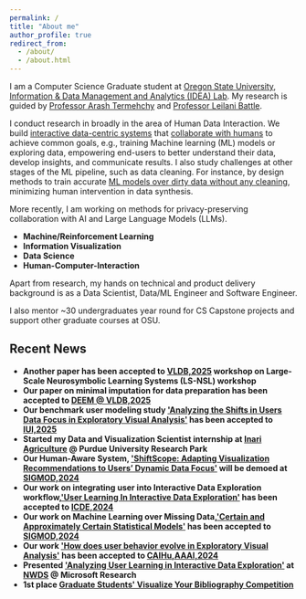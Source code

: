```yaml
---
permalink: /
title: "About me"
author_profile: true
redirect_from: 
  - /about/
  - /about.html
---
```


I am a Computer Science Graduate student at [Oregon State University](https://oregonstate.edu/about), [Information & Data Management and Analytics (IDEA) Lab](https://research.engr.oregonstate.edu/idea/). My research is guided by [Professor Arash Termehchy](https://engineering.oregonstate.edu/people/arash-termehchy) and [Professor Leilani Battle](https://homes.cs.washington.edu/~leibatt/projects.html).


I conduct research in broadly in the area of Human Data Interaction. We build [interactive data-centric systems](https://www.youtube.com/watch?v=n-jST9ShrfU) that [collaborate with humans](https://research.engr.oregonstate.edu/idea/sites/research.engr.oregonstate.edu.idea/files/aaai24_caihu.pdf) to achieve common goals, e.g., training Machine learning (ML) models or exploring data, empowering end-users to better understand their data, develop insights, and communicate results.
I also study challenges at other stages of the ML pipeline, such as data cleaning. For instance, by design methods to train accurate [ML models over dirty data without any cleaning](https://www.youtube.com/watch?v=WBd7OrUfBBk), minimizing human intervention in data synthesis.

More recently, I am working on methods for privacy-preserving collaboration with AI and Large Language Models (LLMs).


- **Machine/Reinforcement Learning**
- **Information Visualization**
- **Data Science**
- **Human-Computer-Interaction**


Apart from research, my hands on technical and product delivery background is as a Data Scientist, Data/ML Engineer and Software Engineer.

I also mentor ~30 undergraduates year round for CS Capstone projects and support other graduate courses at OSU.

## Recent News
- **Another paper has been accepted to [VLDB,2025](https://karmaresearch.github.io/NILS2025/) workshop on Large-Scale Neurosymbolic Learning Systems (LS-NSL) workshop**
- **Our paper on minimal imputation for data preparation has been accepted to [DEEM @ VLDB,2025](https://deem-workshop.github.io/)**
- **Our benchmark user modeling study ['Analyzing the Shifts in Users Data Focus in Exploratory Visual Analysis'](https://dl.acm.org/doi/10.1145/3708359.3712154) has been accepted to [IUI,2025](https://iui.acm.org/2025/)**
- **Started my Data and Visualization Scientist internship at [Inari Agriculture](https://inari.com/) @ Purdue University Research Park**
- **Our Human-Aware System, ['ShiftScope: Adapting Visualization Recommendations to Users’ Dynamic Data Focus'](http://nischal5123.github.io/files/SIGMOD_Shiftscope.pdf) will be demoed at [SIGMOD,2024](https://2024.sigmod.org/index.shtml)**
- **Our work on integrating user into Interactive Data Exploration workflow,['User Learning In Interactive Data Exploration'](https://research.engr.oregonstate.edu/idea/sites/research.engr.oregonstate.edu.idea/files/icde_24_paper.pdf) has been accepted to [ICDE,2024](https://icde2024.github.io/CFP_lightning.html)**
- **Our work on Machine Learning over Missing Data,['Certain and Approximately Certain Statistical Models'](https://research.engr.oregonstate.edu/idea/ml-over-dirty-data) has been accepted to [SIGMOD,2024](https://2024.sigmod.org/index.shtml)**
- **Our work ['How does user behavior evolve in Exploratory Visual Analysis'](https://arxiv.org/pdf/2312.09407.pdf) has been accepted to [CAIHu,AAAI,2024](https://sites.google.com/view/collab-ai-and-human-modeling/home)**
- **Presented ['Analyzing User Learning in Interactive Data Exploration'](https://www.researchgate.net/publication/376450321_Analyzing_User_Learning_in_Interactive_Data_Exploration) at [NWDS](https://www.microsoft.com/en-us/research/event/northwest-database-society-nwds-annual-meeting-2023/) @ Microsoft Research**
- **1st place [Graduate Students' Visualize Your Bibliography Competition](https://guides.library.oregonstate.edu/c.php?g=897062&p=9728058)**


